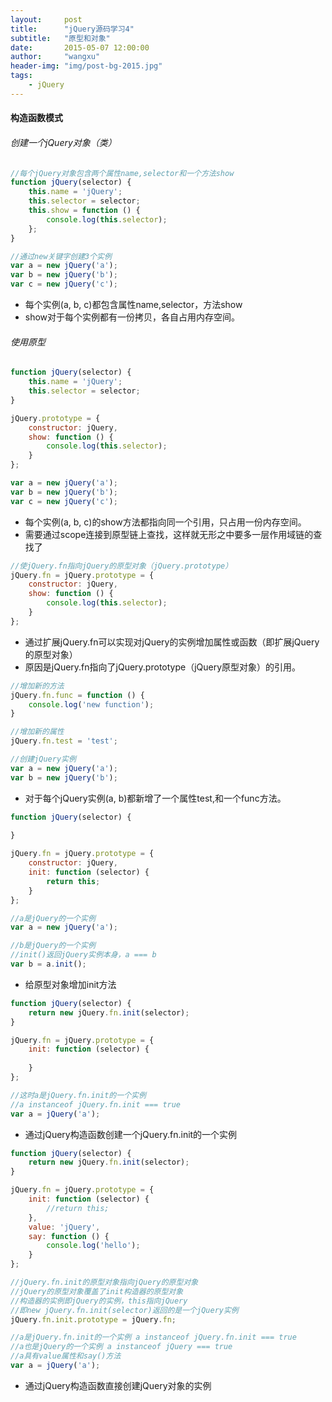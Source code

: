 ```yaml
---
layout:     post
title:      "jQuery源码学习4"
subtitle:   "原型和对象"
date:       2015-05-07 12:00:00
author:     "wangxu"
header-img: "img/post-bg-2015.jpg"
tags:
    - jQuery
---
```


#### 构造函数模式

###### 创建一个jQuery对象（类）
```javascript
//每个jQuery对象包含两个属性name,selector和一个方法show
function jQuery(selector) {
	this.name = 'jQuery';
	this.selector = selector;
	this.show = function () {
		console.log(this.selector);
	};
}

//通过new关键字创建3个实例
var a = new jQuery('a');
var b = new jQuery('b');
var c = new jQuery('c');
```
* 每个实例(a, b, c)都包含属性name,selector，方法show
* show对于每个实例都有一份拷贝，各自占用内存空间。

###### 使用原型
```javascript
function jQuery(selector) {
	this.name = 'jQuery';
	this.selector = selector;
}

jQuery.prototype = {
	constructor: jQuery,
	show: function () {
		console.log(this.selector);
	}
};

var a = new jQuery('a');
var b = new jQuery('b');
var c = new jQuery('c');
```
* 每个实例(a, b, c)的show方法都指向同一个引用，只占用一份内存空间。
* 需要通过scope连接到原型链上查找，这样就无形之中要多一层作用域链的查找了

```javascript
//使jQuery.fn指向jQuery的原型对象（jQuery.prototype）
jQuery.fn = jQuery.prototype = {
	constructor: jQuery,
	show: function () {
		console.log(this.selector);
	}
};
```
* 通过扩展jQuery.fn可以实现对jQuery的实例增加属性或函数（即扩展jQuery的原型对象）
* 原因是jQuery.fn指向了jQuery.prototype（jQuery原型对象）的引用。

```javascript
//增加新的方法
jQuery.fn.func = function () {
	console.log('new function');
}

//增加新的属性
jQuery.fn.test = 'test';

//创建jQuery实例
var a = new jQuery('a');
var b = new jQuery('b');
```
* 对于每个jQuery实例(a, b)都新增了一个属性test,和一个func方法。



```javascript
function jQuery(selector) {
	
}

jQuery.fn = jQuery.prototype = {
	constructor: jQuery,
	init: function (selector) {
		return this;
	}
};

//a是jQuery的一个实例
var a = new jQuery('a'); 

//b是jQuery的一个实例 
//init()返回jQuery实例本身，a === b
var b = a.init();
```
* 给原型对象增加init方法


```javascript
function jQuery(selector) {
	return new jQuery.fn.init(selector);
}

jQuery.fn = jQuery.prototype = {
	init: function (selector) {
		
	}
};

//这时a是jQuery.fn.init的一个实例
//a instanceof jQuery.fn.init === true
var a = jQuery('a');
```
* 通过jQuery构造函数创建一个jQuery.fn.init的一个实例

```javascript
function jQuery(selector) {
	return new jQuery.fn.init(selector);
}

jQuery.fn = jQuery.prototype = {
	init: function (selector) {
		//return this;
	},
	value: 'jQuery',
	say: function () {
		console.log('hello');
	}
};

//jQuery.fn.init的原型对象指向jQuery的原型对象
//jQuery的原型对象覆盖了init构造器的原型对象
//构造器的实例即jQuery的实例，this指向jQuery
//即new jQuery.fn.init(selector)返回的是一个jQuery实例
jQuery.fn.init.prototype = jQuery.fn;

//a是jQuery.fn.init的一个实例 a instanceof jQuery.fn.init === true
//a也是jQuery的一个实例 a instanceof jQuery === true
//a具有value属性和say()方法
var a = jQuery('a');
```
* 通过jQuery构造函数直接创建jQuery对象的实例

